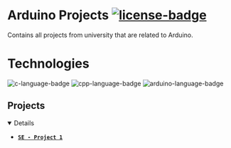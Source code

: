 # Arduino Projects [![license-badge]][license]
Contains all projects from university that are related to Arduino.

# Technologies
![c-language-badge] ![cpp-language-badge] ![arduino-language-badge]

## Projects

<details open>
  
  - [**`SE - Project 1`**](/se/project_1/)
  
</details>


[c-language-badge]: https://img.shields.io/badge/C-purple?style=plastic
[cpp-language-badge]: https://img.shields.io/badge/C%2B%2B-purple?style=plastic
[arduino-language-badge]: https://img.shields.io/badge/Arduino-blue?logo=arduino&style=plastic

[license-badge]: https://img.shields.io/badge/MIT-gray?style=plastic
[license]: /LICENSE
